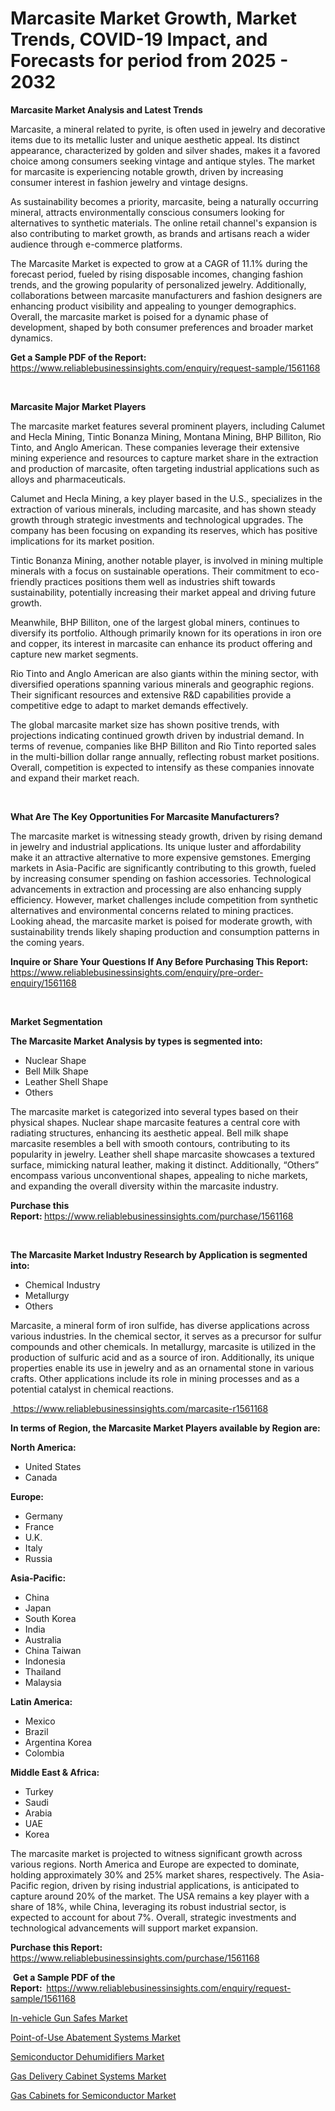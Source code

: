 <p><h1>Marcasite Market Growth, Market Trends, COVID-19 Impact, and Forecasts for period from 2025 - 2032</h1></p><p><strong>Marcasite Market Analysis and Latest Trends</strong></p>
<p><p>Marcasite, a mineral related to pyrite, is often used in jewelry and decorative items due to its metallic luster and unique aesthetic appeal. Its distinct appearance, characterized by golden and silver shades, makes it a favored choice among consumers seeking vintage and antique styles. The market for marcasite is experiencing notable growth, driven by increasing consumer interest in fashion jewelry and vintage designs. </p><p>As sustainability becomes a priority, marcasite, being a naturally occurring mineral, attracts environmentally conscious consumers looking for alternatives to synthetic materials. The online retail channel's expansion is also contributing to market growth, as brands and artisans reach a wider audience through e-commerce platforms.</p><p>The Marcasite Market is expected to grow at a CAGR of 11.1% during the forecast period, fueled by rising disposable incomes, changing fashion trends, and the growing popularity of personalized jewelry. Additionally, collaborations between marcasite manufacturers and fashion designers are enhancing product visibility and appealing to younger demographics. Overall, the marcasite market is poised for a dynamic phase of development, shaped by both consumer preferences and broader market dynamics.</p></p>
<p><strong>Get a Sample PDF of the Report:&nbsp;</strong> <a href="https://www.reliablebusinessinsights.com/enquiry/request-sample/1561168?utm_campaign=3256&utm_medium=2&utm_source=Github&utm_content=ia&utm_term=31032025&utm_id=marcasite">https://www.reliablebusinessinsights.com/enquiry/request-sample/1561168</a></p>
<p>&nbsp;</p>
<p><strong>Marcasite Major Market Players</strong></p>
<p><p>The marcasite market features several prominent players, including Calumet and Hecla Mining, Tintic Bonanza Mining, Montana Mining, BHP Billiton, Rio Tinto, and Anglo American. These companies leverage their extensive mining experience and resources to capture market share in the extraction and production of marcasite, often targeting industrial applications such as alloys and pharmaceuticals.</p><p>Calumet and Hecla Mining, a key player based in the U.S., specializes in the extraction of various minerals, including marcasite, and has shown steady growth through strategic investments and technological upgrades. The company has been focusing on expanding its reserves, which has positive implications for its market position.</p><p>Tintic Bonanza Mining, another notable player, is involved in mining multiple minerals with a focus on sustainable operations. Their commitment to eco-friendly practices positions them well as industries shift towards sustainability, potentially increasing their market appeal and driving future growth.</p><p>Meanwhile, BHP Billiton, one of the largest global miners, continues to diversify its portfolio. Although primarily known for its operations in iron ore and copper, its interest in marcasite can enhance its product offering and capture new market segments.</p><p>Rio Tinto and Anglo American are also giants within the mining sector, with diversified operations spanning various minerals and geographic regions. Their significant resources and extensive R&D capabilities provide a competitive edge to adapt to market demands effectively.</p><p>The global marcasite market size has shown positive trends, with projections indicating continued growth driven by industrial demand. In terms of revenue, companies like BHP Billiton and Rio Tinto reported sales in the multi-billion dollar range annually, reflecting robust market positions. Overall, competition is expected to intensify as these companies innovate and expand their market reach.</p></p>
<p>&nbsp;</p>
<p><strong>What Are The Key Opportunities For Marcasite Manufacturers?</strong></p>
<p><p>The marcasite market is witnessing steady growth, driven by rising demand in jewelry and industrial applications. Its unique luster and affordability make it an attractive alternative to more expensive gemstones. Emerging markets in Asia-Pacific are significantly contributing to this growth, fueled by increasing consumer spending on fashion accessories. Technological advancements in extraction and processing are also enhancing supply efficiency. However, market challenges include competition from synthetic alternatives and environmental concerns related to mining practices. Looking ahead, the marcasite market is poised for moderate growth, with sustainability trends likely shaping production and consumption patterns in the coming years.</p></p>
<p><strong>Inquire or Share Your Questions If Any Before Purchasing This Report:</strong> <a href="https://www.reliablebusinessinsights.com/enquiry/pre-order-enquiry/1561168?utm_campaign=3256&utm_medium=2&utm_source=Github&utm_content=ia&utm_term=31032025&utm_id=marcasite">https://www.reliablebusinessinsights.com/enquiry/pre-order-enquiry/1561168</a></p>
<p>&nbsp;</p>
<p><strong>Market Segmentation</strong></p>
<p><strong>The Marcasite Market Analysis by types is segmented into:</strong></p>
<p><ul><li>Nuclear Shape</li><li>Bell Milk Shape</li><li>Leather Shell Shape</li><li>Others</li></ul></p>
<p><p>The marcasite market is categorized into several types based on their physical shapes. Nuclear shape marcasite features a central core with radiating structures, enhancing its aesthetic appeal. Bell milk shape marcasite resembles a bell with smooth contours, contributing to its popularity in jewelry. Leather shell shape marcasite showcases a textured surface, mimicking natural leather, making it distinct. Additionally, “Others” encompass various unconventional shapes, appealing to niche markets, and expanding the overall diversity within the marcasite industry.</p></p>
<p><strong>Purchase this Report:&nbsp;</strong><a href="https://www.reliablebusinessinsights.com/purchase/1561168?utm_campaign=3256&utm_medium=2&utm_source=Github&utm_content=ia&utm_term=31032025&utm_id=marcasite">https://www.reliablebusinessinsights.com/purchase/1561168</a></p>
<p>&nbsp;</p>
<p><strong>The Marcasite Market Industry Research by Application is segmented into:</strong></p>
<p><ul><li>Chemical Industry</li><li>Metallurgy</li><li>Others</li></ul></p>
<p><p>Marcasite, a mineral form of iron sulfide, has diverse applications across various industries. In the chemical sector, it serves as a precursor for sulfur compounds and other chemicals. In metallurgy, marcasite is utilized in the production of sulfuric acid and as a source of iron. Additionally, its unique properties enable its use in jewelry and as an ornamental stone in various crafts. Other applications include its role in mining processes and as a potential catalyst in chemical reactions.</p></p>
<p><a href="https://www.reliablebusinessinsights.com/marcasite-r1561168?utm_campaign=3256&utm_medium=2&utm_source=Github&utm_content=ia&utm_term=31032025&utm_id=marcasite">&nbsp;https://www.reliablebusinessinsights.com/marcasite-r1561168</a></p>
<p><strong>In terms of Region, the Marcasite Market Players available by Region are:</strong></p>
<p>
    <p> <strong> North America: </strong>
        <ul>
            <li>United States</li>
            <li>Canada</li>
        </ul>
        </p> 
    <p> <strong> Europe: </strong>
        <ul>
            <li>Germany</li>
            <li>France</li>
            <li>U.K.</li>
            <li>Italy</li>
            <li>Russia</li>
        </ul>
        </p> 
    <p> <strong> Asia-Pacific: </strong>
        <ul>
            <li>China</li>
            <li>Japan</li>
            <li>South Korea</li>
            <li>India</li>
            <li>Australia</li>
            <li>China Taiwan</li>
            <li>Indonesia</li>
            <li>Thailand</li>
            <li>Malaysia</li>
        </ul>
        </p> 
    <p> <strong> Latin America: </strong>
        <ul>
            <li>Mexico</li>
            <li>Brazil</li>
            <li>Argentina Korea</li>
            <li>Colombia</li>
        </ul>
        </p> 
    <p> <strong> Middle East & Africa: </strong>
        <ul>
            <li>Turkey</li>
            <li>Saudi</li>
            <li>Arabia</li>
            <li>UAE</li>
            <li>Korea</li>
        </ul>
    </p>
    </p>
<p><p>The marcasite market is projected to witness significant growth across various regions. North America and Europe are expected to dominate, holding approximately 30% and 25% market shares, respectively. The Asia-Pacific region, driven by rising industrial applications, is anticipated to capture around 20% of the market. The USA remains a key player with a share of 18%, while China, leveraging its robust industrial sector, is expected to account for about 7%. Overall, strategic investments and technological advancements will support market expansion.</p></p>
<p><strong>Purchase this Report: </strong><a href="https://www.reliablebusinessinsights.com/purchase/1561168?utm_campaign=3256&utm_medium=2&utm_source=Github&utm_content=ia&utm_term=31032025&utm_id=marcasite">https://www.reliablebusinessinsights.com/purchase/1561168</a></p>
<p>&nbsp;<strong>Get a Sample PDF of the Report:&nbsp;&nbsp;</strong><a href="https://www.reliablebusinessinsights.com/enquiry/request-sample/1561168?utm_campaign=3256&utm_medium=2&utm_source=Github&utm_content=ia&utm_term=31032025&utm_id=marcasite">https://www.reliablebusinessinsights.com/enquiry/request-sample/1561168</a></p>
<p><strong></strong></p>
<p><p><a href="https://www.linkedin.com/pulse/competitive-landscape-analysis-in-vehicle-gun-safes-market-mpsye?utm_campaign=3256&utm_medium=2&utm_source=Github&utm_content=ia&utm_term=31032025&utm_id=marcasite">In-vehicle Gun Safes Market</a></p><p><a href="https://www.linkedin.com/pulse/comprehensive-study-point-of-use-abatement-systems-market-lkkxf?utm_campaign=3256&utm_medium=2&utm_source=Github&utm_content=ia&utm_term=31032025&utm_id=marcasite">Point-of-Use Abatement Systems Market</a></p><p><a href="https://www.linkedin.com/pulse/analyzing-global-semiconductor-dehumidifiers-market-growth-qypnc?utm_campaign=3256&utm_medium=2&utm_source=Github&utm_content=ia&utm_term=31032025&utm_id=marcasite">Semiconductor Dehumidifiers Market</a></p><p><a href="https://www.linkedin.com/pulse/emerging-technologies-reshaping-gas-delivery-cabinet-systems-4al3c?utm_campaign=3256&utm_medium=2&utm_source=Github&utm_content=ia&utm_term=31032025&utm_id=marcasite">Gas Delivery Cabinet Systems Market</a></p><p><a href="https://www.linkedin.com/pulse/gas-cabinets-semiconductor-market-opportunities-emerging-c5w7c?utm_campaign=3256&utm_medium=2&utm_source=Github&utm_content=ia&utm_term=31032025&utm_id=marcasite">Gas Cabinets for Semiconductor Market</a></p></p>